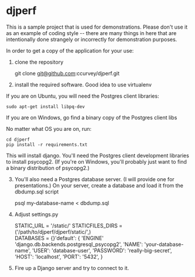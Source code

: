 # djperf

This is a sample project that is used for demonstrations.  Please don't use it as an example of coding
style -- there are many things in here that are intentionally done strangely or incorrectly for demonstration
purposes.

In order to get a copy of the application for your use:

1) clone the repository

    git clone git@github.com:ccurvey/djperf.git


2) install the required software.  Good idea to use virtualenv

 If you are on Ubuntu, you will need the Postgres client libraries:

    sudo apt-get install libpq-dev

 If you are on Windows, go find a binary copy of the Postgres client libs

 No matter what OS you are on, run:

    cd djperf
    pip install -r requirements.txt
    
This will install django.  You'll need the Postgres client development libraries to install psycopg2.  (If you're on Windows, you'll probably just want to find a binary distribution of psycopg2.)

3) You'll also need a Postgres database server.   (I will provide one for presentations.)  On your server, create a database and load it from the dbdump.sql script

    psql my-database-name < dbdump.sql

4) Adjust settings.py

    STATIC_URL = '/static/'
    STATICFILES_DIRS = ('/path/to/djperf/djperf/static/',)    
    DATABASES = {}'default': {
        'ENGINE' 'django.db.backends.postgresql_psycopg2',
        'NAME': 'your-database-name',
        'USER': 'database-user',
        'PASSWORD': 'really-big-secret',
        'HOST': 'localhost',
        'PORT': '5432',
    }
    
4)  Fire up a Django server and try to connect to it.
